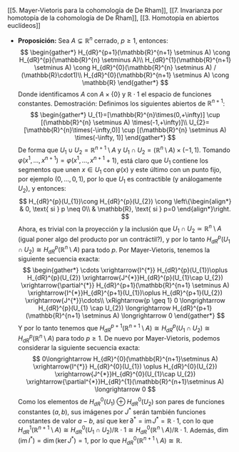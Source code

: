 [[5. Mayer-Vietoris para la cohomología de De Rham]], [[7. Invarianza por homotopía de la cohomología de De Rham]], [[3. Homotopía en abiertos euclídeos]]

- **Proposición:** Sea $A \subsetneq \mathbb{R}^n$ cerrado, $p \geq 1$, entonces:$$
\begin{gather*}
H_{dR}^{p+1}(\mathbb{R}^{n+1} \setminus A) \cong H_{dR}^{p}(\mathbb{R}^{n} \setminus A)\\
H_{dR}^{1}(\mathbb{R}^{n+1} \setminus A) \cong H_{dR}^{0}(\mathbb{R}^{n} \setminus A) / (\mathbb{R}\cdot1)\\
H_{dR}^{0}(\mathbb{R}^{n+1} \setminus A) \cong \mathbb{R}
\end{gather*}
$$Donde identificamos $A$ con $A \times \{ 0 \}$ y $\mathbb{R} \cdot 1$ el espacio de funciones constantes.
	Demostración: Definimos los siguientes abiertos de $\mathbb{R}^{n+1}$:$$
\begin{gather*}
U_{1}=[\mathbb{R}^{n}\times(0,+\infty)] \cup [(\mathbb{R}^{n} \setminus A) \times(-1,+\infty)]\\
U_{2}=[\mathbb{R}^{n}\times(-\infty,0)] \cup [(\mathbb{R}^{n} \setminus A) \times(-\infty, 1)]
\end{gather*}
$$De forma que $U_{1} \cup U_{2} = \mathbb{R}^{n+1}\setminus A$ y $U_{1} \cap U_{2}=(\mathbb{R}^{n} \setminus A) \times (-1,1)$. Tomando $\varphi(x^{1},\dots,x^{n+1})=\varphi(x^{1},\dots,x^{n+1}+1)$, está claro que $U_{1}$ contiene los segmentos que unen $x \in U_{1}$ con $\varphi (x)$ y este último con un punto fijo, por ejemplo $(0,\dots,0,1)$, por lo que $U_{1}$ es contractible (y análogamente $U_{2}$), y entonces:$$
H_{dR}^{p}(U_{1})\cong H_{dR}^{p}(U_{2}) \cong \left\{\begin{align*}
& 0, \text{ si } p \neq 0\\
& \mathbb{R}, \text{ si } p=0
\end{align*}\right.
$$Ahora, es trivial con la proyección y la inclusión que $U_{1} \cap U_{2} \simeq \mathbb{R}^{n}\setminus A$ (igual poner algo del producto por un contráctil?), y por lo tanto $H_{dR}^{p}(U_{1} \cap U_{2}) \cong H_{dR}^{p}(\mathbb{R}^{n}\setminus A)$ para todo $p$. Por Mayer-Vietoris, tenemos la siguiente secuencia exacta:$$
\begin{gather*}
\cdots \xrightarrow{I^{*}} H_{dR}^{p}(U_{1})\oplus H_{dR}^{p}(U_{2}) \xrightarrow{J^{*}}H_{dR}^{p}(U_{1}\cap U_{2}) \xrightarrow{\partial^{*}} H_{dR}^{p+1}(\mathbb{R}^{n+1} \setminus A) \xrightarrow{I^{*}}H_{dR}^{p+1}(U_{1})\oplus H_{dR}^{p+1}(U_{2}) \xrightarrow{J^{*}}\cdots\\
\xRightarrow{p \geq 1} 0 \longrightarrow H_{dR}^{p}(U_{1} \cap U_{2}) \longrightarrow H_{dR}^{p+1}(\mathbb{R}^{n+1} \setminus A) \longrightarrow 0
\end{gather*}
$$Y por lo tanto tenemos que $H_{dR}^{p+1}(\mathbb{R}^{n+1} \setminus A) \cong H_{dR}^{p}(U_{1} \cap U_{2}) \cong H_{dR}^{p}(\mathbb{R}^{n}\setminus A)$ para todo $p \geq 1$. De nuevo por Mayer-Vietoris, podemos considerar la siguiente secuencia exacta:$$
0\longrightarrow H_{dR}^{0}(\mathbb{R}^{n+1}\setminus A) \xrightarrow{I^{*}} H_{dR}^{0}(U_{1}) \oplus H_{dR}^{0}(U_{2}) \xrightarrow{J^{*}}H_{dR}^{0}(U_{1}\cap U_{2}) \xrightarrow{\partial^{*}}H_{dR}^{1}(\mathbb{R}^{n+1}\setminus A) \longrightarrow 0
$$Como los elementos de $H_{dR}^{0}(U_{1}) \oplus H_{dR}^{0}(U_{2})$ son pares de funciones constantes $(a,b)$, sus imágenes por $J^{*}$ serán también funciones constantes de valor $a-b$, así que $\ker \partial^{*} = \mathop{\mathrm{im}}J^{*} = \mathbb{R}\cdot 1$, con lo que $H_{dR}^{1}(\mathbb{R}^{n+1}\setminus A) \cong H_{dR}^{0}(U_{1}\cap U_{2}) /\mathbb{R}\cdot1 \cong H_{dR}^{0}(\mathbb{R}^{n}\setminus A)/\mathbb{R}\cdot1$. Además, $\dim (\mathop{\mathrm{im}}I^{*}) = \dim (\ker J^{*})=1$, por lo que $H_{dR}^{0}(\mathbb{R}^{n+1} \setminus A) \cong \mathbb{R}$.